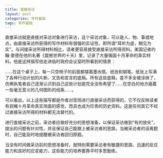 ```yaml
---
title: 直接采访
layout: post
categories: 写作基础
tags: 写作基础
---
```


直接采访就是直接对采访对象进行采访，这个采访对象，可以是人、物、事或地点。由直接采访所获得的写作材料有很强的实证性，即所谓“耳听为虚，眼见为实”。与间接采访所得材料相比，读者更容易接受直接采访所得资料。美国记者约翰·里德在他的名著《震撼世界的十天》里，记录了大量俄国十月革命的真实材料。他是这样描写他走进临时政府会议室时所看到的情景：

……在这个桌子上，每一只空椅子的前面都摆着墨水瓶、纸张和钢笔。纸张上写满了各种行动计划的片断、文告和宣言的底稿。所有这些底稿，差不多全被涂抹了，仿佛执笔者自己逐渐认识到自己这些计划是完全没有希望了……在空白的地方画着一些毫无意义的几何图形的线条……。

可以看出，以上这些描写都是作者对现场进行直接采访而获得的，它不仅反映读者有目睹十月革命真实场面的感觉，而且也成为珍贵的历史资料。这是任何其它不经过直接采访所得的材料都无法替代的。

进行直接采访之前，采访者应做好充分的思想准备，以保证采访做到“有的放矢”，提出的问题有针对性，并且保证自己能跟上被采访者的思路，当被采访者的话离题时，自己能及时地提醒被采访者回归原题。

当没有时间做采访前的思想准备时，就特别需要采访者有敏捷的思路、迅速的反应能力和良好的应变能力，这些能力的培养要靠平时多思勤练。 